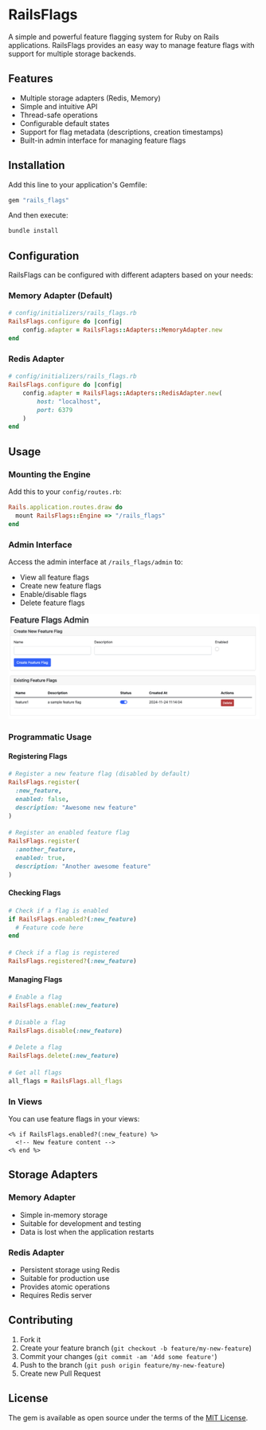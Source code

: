 # RailsFlags

A simple and powerful feature flagging system for Ruby on Rails applications. RailsFlags provides an easy way to manage feature flags with support for multiple storage backends.

## Features

- Multiple storage adapters (Redis, Memory)
- Simple and intuitive API
- Thread-safe operations
- Configurable default states
- Support for flag metadata (descriptions, creation timestamps)
- Built-in admin interface for managing feature flags

## Installation

Add this line to your application's Gemfile:

```ruby
gem "rails_flags"
```

And then execute:
```bash
bundle install
```

## Configuration

RailsFlags can be configured with different adapters based on your needs:

### Memory Adapter (Default)
```ruby
# config/initializers/rails_flags.rb
RailsFlags.configure do |config|
    config.adapter = RailsFlags::Adapters::MemoryAdapter.new
end
```

### Redis Adapter
```ruby
# config/initializers/rails_flags.rb
RailsFlags.configure do |config|
    config.adapter = RailsFlags::Adapters::RedisAdapter.new(
        host: "localhost",
        port: 6379
    )
end
```

## Usage

### Mounting the Engine
Add this to your `config/routes.rb`:
```ruby
Rails.application.routes.draw do
  mount RailsFlags::Engine => "/rails_flags"
end
```

### Admin Interface
Access the admin interface at `/rails_flags/admin` to:
- View all feature flags
- Create new feature flags
- Enable/disable flags
- Delete feature flags

![RailsFlags](docs/images/dashboard.png)

### Programmatic Usage

#### Registering Flags
```ruby
# Register a new feature flag (disabled by default)
RailsFlags.register(
  :new_feature,
  enabled: false,
  description: "Awesome new feature"
)

# Register an enabled feature flag
RailsFlags.register(
  :another_feature,
  enabled: true,
  description: "Another awesome feature"
)
```

#### Checking Flags
```ruby
# Check if a flag is enabled
if RailsFlags.enabled?(:new_feature)
  # Feature code here
end

# Check if a flag is registered
RailsFlags.registered?(:new_feature)
```

#### Managing Flags
```ruby
# Enable a flag
RailsFlags.enable(:new_feature)

# Disable a flag
RailsFlags.disable(:new_feature)

# Delete a flag
RailsFlags.delete(:new_feature)

# Get all flags
all_flags = RailsFlags.all_flags
```

### In Views
You can use feature flags in your views:
```erb
<% if RailsFlags.enabled?(:new_feature) %>
  <!-- New feature content -->
<% end %>
```

## Storage Adapters

### Memory Adapter
- Simple in-memory storage
- Suitable for development and testing
- Data is lost when the application restarts

### Redis Adapter
- Persistent storage using Redis
- Suitable for production use
- Provides atomic operations
- Requires Redis server

## Contributing

1. Fork it
2. Create your feature branch (`git checkout -b feature/my-new-feature`)
3. Commit your changes (`git commit -am 'Add some feature'`)
4. Push to the branch (`git push origin feature/my-new-feature`)
5. Create new Pull Request

## License

The gem is available as open source under the terms of the [MIT License](https://opensource.org/licenses/MIT).
